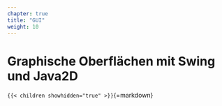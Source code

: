 ```yaml
---
chapter: true
title: "GUI"
weight: 10
---
```



# Graphische Oberflächen mit Swing und Java2D


`{{< children showhidden="true" >}}`{=markdown}
